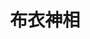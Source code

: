 ---
title:          布衣神相
slug:           ftf

names:
  english:      Face to Fate
  previous:
genre:          古裝
episodes:       30
broadcast:
  start:        2006-08-28
  end:          2006-09-28
producer:       關永忠
starring:       林文龍、林峯、楊怡、<mark>李施嬅</mark>
synopsis:       江湖規定，黑白兩道每五年須各派五位高手參加金印之戰，哪一方勝了就掌管江湖五年。大戰舉行在即，白道的高手竟陸續遭人暗殺；精通武功和相術的李布衣（林文龍）肩負起再覓高手的重任。衣不斷受到受聘於黑道的神醫賴藥兒（林峯）阻撓，兒其後更受天慾宮宮主哥舒天（駱應鈞）所托，要置衣於死地。原來天乃李布衣失蹤多年的師兄，他當年因相信魔長道消而投靠天慾宮。爲了白道，爲了清理門戶，爲了打破魔長道消的宿命，衣無可避免要跟兒決一死戰！

characters:
  -
    fullname:       嫣夜來
    altname:        玉芙蓉
    age:            20
    identity:       經營悅來客棧
    appearance:     5-30
---